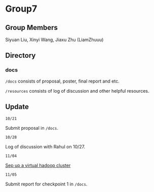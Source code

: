 # Group7

## Group Members
Siyuan Liu, Xinyi Wang, Jiaxu Zhu (LiamZhuuu)

## Directory

### docs 
`/docs` consists of proposal, poster, final report and etc.

`/resources` consists of log of discussion and other helpful resources.

## Update
`10/21`

Submit proposal in `/docs`.

`10/28`

Log of discussion with Rahul on 10/27.

`11/04`

[Sep up a virtual hadoop cluster](http://blog.cloudera.com/blog/2013/04/how-to-use-vagrant-to-set-up-a-virtual-hadoop-cluster/)

`11/05`

Submit report for checkpoint 1 in `/docs`.
